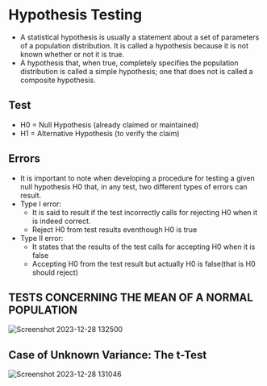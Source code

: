 # Hypothesis Testing

-  A statistical hypothesis is usually a statement about a set of parameters of a population  distribution. It is called a hypothesis because it is not known whether or not it is true.
-   A hypothesis that, when true, completely specifies the population distribution is called a simple hypothesis; one that does not is called a composite hypothesis.

## Test
- H0 = Null Hypothesis (already claimed or maintained)
- H1 = Alternative Hypothesis (to verify the claim)
  
## Errors
- It is important to note when developing a procedure for testing a given null hypothesis H0 that, in any test, two different types of errors can result.
- Type I error:
   - It is said to result if the test incorrectly calls for rejecting H0 when it is indeed correct.
   - Reject H0 from test results eventhough H0 is true
- Type II error:
   - It states that the results of the test calls for accepting H0 when it is false
   - Accepting H0 from the test result but actually H0 is false(that is H0 should reject)
 
## TESTS CONCERNING THE MEAN OF A NORMAL POPULATION
![Screenshot 2023-12-28 132500](https://github.com/Selvam-DG/Statistics_-and_R_programming/assets/98681717/b2231b41-1800-481a-bb0e-d40a6351c810)

##  Case of Unknown Variance: The t-Test


![Screenshot 2023-12-28 131046](https://github.com/Selvam-DG/Statistics_-and_R_programming/assets/98681717/415b29c0-e982-4215-aab2-f48316b073e7)
